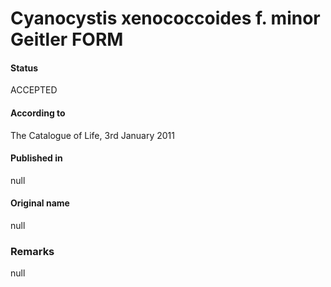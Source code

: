 # Cyanocystis xenococcoides f. minor Geitler FORM

#### Status
ACCEPTED

#### According to
The Catalogue of Life, 3rd January 2011

#### Published in
null

#### Original name
null

### Remarks
null